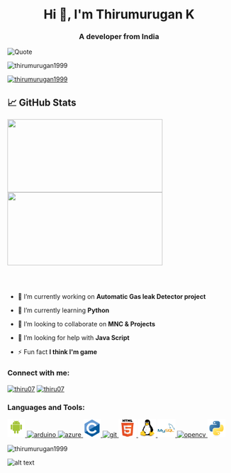 <h1 align="center">Hi 👋, I'm Thirumurugan K</h1>


<h3 align="center">A developer from India</h3>


![Quote](https://github-readme-quotes.herokuapp.com/quote?theme=dark&animation=grow_out_in)


<p align="left"> <img src="https://komarev.com/ghpvc/?username=thirumurugan1999&label=Profile%20views&color=0e75b6&style=flat" alt="thirumurugan1999" /> </p>


<p align="left"> <a href="https://github.com/ryo-ma/github-profile-trophy"><img src="https://github-profile-trophy.vercel.app/?username=thirumurugan1999" alt="thirumurugan1999" /></a> </p>



## &#x1f4c8; GitHub Stats 

<p>
  <img align="left" width="350" height="165" src="https://github-readme-stats.vercel.app/api/?username=thirumurugan1999&bg_color=000000&show_icons=true&title_color=4f84ff&icon_color=000000&text_color=ffffff"/>
  <a href="https://github.com/anuraghazra/github-readme-stats">
    <img align="center" width="350" height="165" src="https://github-readme-stats.vercel.app/api/top-langs?username=jbk005&bg_color=000000&show_icons=true&locale=en&layout=compact&theme=cobalt" />
  </a>

<br/><br/>


- 🔭 I’m currently working on **Automatic Gas leak Detector project**

- 🌱 I’m currently learning **Python**

- 👯 I’m looking to collaborate on **MNC & Projects**

- 🤝 I’m looking for help with **Java Script**

- ⚡ Fun fact **I think I'm game**



<h3 align="left">Connect with me:</h3>

<p align="left">

<a href="https://linkedin.com/in/thiru07" target="blank"><img align="center" src="https://raw.githubusercontent.com/rahuldkjain/github-profile-readme-generator/master/src/images/icons/Social/linked-in-alt.svg" alt="thiru07" height="30" width="40" /></a>
<a href="https://instagram.com/thiru07" target="blank"><img align="center" src="https://raw.githubusercontent.com/rahuldkjain/github-profile-readme-generator/master/src/images/icons/Social/instagram.svg" alt="thiru07" height="30" width="40" /></a>

</p>


<h3 align="left">Languages and Tools:</h3>




<p align="left"> <a href="https://developer.android.com" target="_blank"> <img src="https://raw.githubusercontent.com/devicons/devicon/master/icons/android/android-original-wordmark.svg" alt="android" width="40" height="40"/> </a> <a href="https://www.arduino.cc/" target="_blank"> <img src="https://cdn.worldvectorlogo.com/logos/arduino-1.svg" alt="arduino" width="40" height="40"/> </a> <a href="https://azure.microsoft.com/en-in/" target="_blank"> <img src="https://www.vectorlogo.zone/logos/microsoft_azure/microsoft_azure-icon.svg" alt="azure" width="40" height="40"/> </a> <a href="https://www.cprogramming.com/" target="_blank"> <img src="https://raw.githubusercontent.com/devicons/devicon/master/icons/c/c-original.svg" alt="c" width="40" height="40"/> </a> <a href="https://git-scm.com/" target="_blank"> <img src="https://www.vectorlogo.zone/logos/git-scm/git-scm-icon.svg" alt="git" width="40" height="40"/> </a> <a href="https://www.w3.org/html/" target="_blank"> <img src="https://raw.githubusercontent.com/devicons/devicon/master/icons/html5/html5-original-wordmark.svg" alt="html5" width="40" height="40"/> </a> <a href="https://www.linux.org/" target="_blank"> <img src="https://raw.githubusercontent.com/devicons/devicon/master/icons/linux/linux-original.svg" alt="linux" width="40" height="40"/> </a> <a href="https://www.mysql.com/" target="_blank"> <img src="https://raw.githubusercontent.com/devicons/devicon/master/icons/mysql/mysql-original-wordmark.svg" alt="mysql" width="40" height="40"/> </a> <a href="https://opencv.org/" target="_blank"> <img src="https://www.vectorlogo.zone/logos/opencv/opencv-icon.svg" alt="opencv" width="40" height="40"/> </a> <a href="https://www.python.org" target="_blank"> <img src="https://raw.githubusercontent.com/devicons/devicon/master/icons/python/python-original.svg" alt="python" width="40" height="40"/> </a> </p>




<p><img align="center" src="https://github-readme-streak-stats.herokuapp.com/?user=thirumurugan1999&" alt="thirumurugan1999" /></p>


![alt text](https://github.com/sisodiya2421/sisodiya2421/blob/master/images/bottom.svg)
